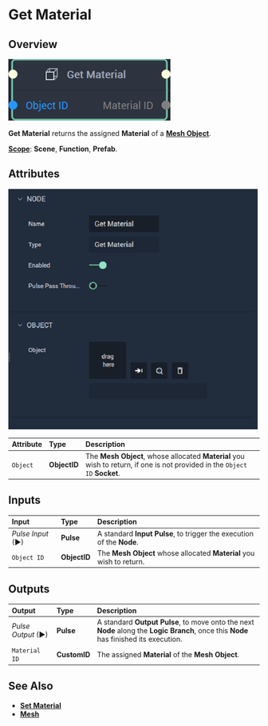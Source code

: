 # Get Material

## Overview

![The Get Material Node.](../../../.gitbook/assets/getmaterialnode20241.png)

**Get Material** returns the assigned **Material** of a [**Mesh Object**](../../../objects-and-types/scene-objects/mesh.md).

[**Scope**](../../overview.md#scopes): **Scene**, **Function**, **Prefab**.

## Attributes

![The Get Material Node Attributes.](../../../.gitbook/assets/node-get-material-attr.png)

| Attribute | Type | Description |
| :--- | :--- | :--- |
| `Object` | **ObjectID** | The **Mesh Object**, whose allocated **Material** you wish to return, if one is not provided in the `Object ID` **Socket**. |

## Inputs

| Input | Type | Description |
| :--- | :--- | :--- |
| _Pulse Input_ \(►\) | **Pulse** | A standard **Input Pulse**, to trigger the execution of the **Node**. |
| `Object ID` | **ObjectID** | The **Mesh Object** whose allocated **Material** you wish to return. |

## Outputs

| Output | Type | Description |
| :--- | :--- | :--- |
| _Pulse Output_ \(►\) | **Pulse** | A standard **Output Pulse**, to move onto the next **Node** along the **Logic Branch**, once this **Node** has finished its execution. |
| `Material ID` | **CustomID** | The assigned **Material** of the **Mesh Object**. |

## See Also

* [**Set Material**](set-material.md)
* [**Mesh**](../../../objects-and-types/scene-objects/mesh.md)


